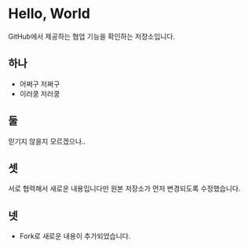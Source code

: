 # Hello, World

GitHub에서 제공하는 협업 기능을 확인하는 저장소입니다.

## 하나

* 어쩌구 저쩌구
* 이러쿵 저러쿵

## 둘

믿기지 않을지 모르겠으나..

## 셋

서로 협력해서 새로운 내용입니다만 원본 저장소가 먼저 변경되도록 수정했습니다.

## 넷

* Fork로 새로운 내용이 추가되었습니다.

